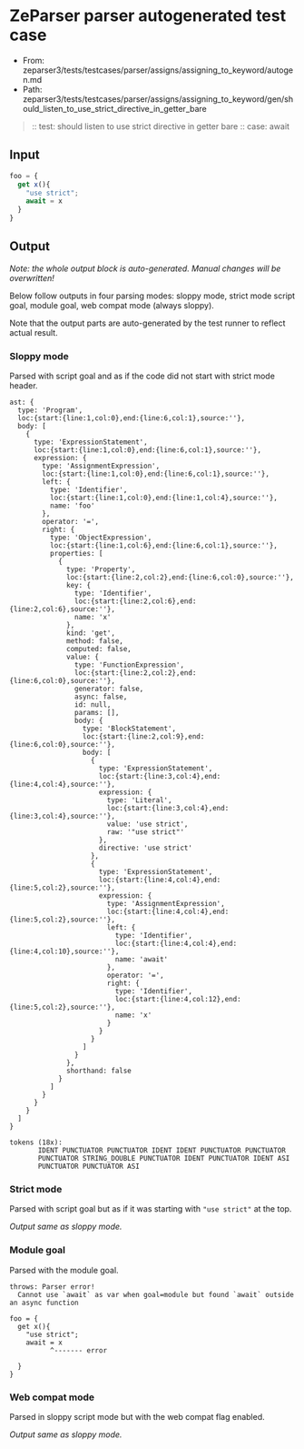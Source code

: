 # ZeParser parser autogenerated test case

- From: zeparser3/tests/testcases/parser/assigns/assigning_to_keyword/autogen.md
- Path: zeparser3/tests/testcases/parser/assigns/assigning_to_keyword/gen/should_listen_to_use_strict_directive_in_getter_bare

> :: test: should listen to use strict directive in getter bare
> :: case: await

## Input


`````js
foo = {
  get x(){
    "use strict";
    await = x
  }
}
`````

## Output

_Note: the whole output block is auto-generated. Manual changes will be overwritten!_

Below follow outputs in four parsing modes: sloppy mode, strict mode script goal, module goal, web compat mode (always sloppy).

Note that the output parts are auto-generated by the test runner to reflect actual result.

### Sloppy mode

Parsed with script goal and as if the code did not start with strict mode header.

`````
ast: {
  type: 'Program',
  loc:{start:{line:1,col:0},end:{line:6,col:1},source:''},
  body: [
    {
      type: 'ExpressionStatement',
      loc:{start:{line:1,col:0},end:{line:6,col:1},source:''},
      expression: {
        type: 'AssignmentExpression',
        loc:{start:{line:1,col:0},end:{line:6,col:1},source:''},
        left: {
          type: 'Identifier',
          loc:{start:{line:1,col:0},end:{line:1,col:4},source:''},
          name: 'foo'
        },
        operator: '=',
        right: {
          type: 'ObjectExpression',
          loc:{start:{line:1,col:6},end:{line:6,col:1},source:''},
          properties: [
            {
              type: 'Property',
              loc:{start:{line:2,col:2},end:{line:6,col:0},source:''},
              key: {
                type: 'Identifier',
                loc:{start:{line:2,col:6},end:{line:2,col:6},source:''},
                name: 'x'
              },
              kind: 'get',
              method: false,
              computed: false,
              value: {
                type: 'FunctionExpression',
                loc:{start:{line:2,col:2},end:{line:6,col:0},source:''},
                generator: false,
                async: false,
                id: null,
                params: [],
                body: {
                  type: 'BlockStatement',
                  loc:{start:{line:2,col:9},end:{line:6,col:0},source:''},
                  body: [
                    {
                      type: 'ExpressionStatement',
                      loc:{start:{line:3,col:4},end:{line:4,col:4},source:''},
                      expression: {
                        type: 'Literal',
                        loc:{start:{line:3,col:4},end:{line:3,col:4},source:''},
                        value: 'use strict',
                        raw: '"use strict"'
                      },
                      directive: 'use strict'
                    },
                    {
                      type: 'ExpressionStatement',
                      loc:{start:{line:4,col:4},end:{line:5,col:2},source:''},
                      expression: {
                        type: 'AssignmentExpression',
                        loc:{start:{line:4,col:4},end:{line:5,col:2},source:''},
                        left: {
                          type: 'Identifier',
                          loc:{start:{line:4,col:4},end:{line:4,col:10},source:''},
                          name: 'await'
                        },
                        operator: '=',
                        right: {
                          type: 'Identifier',
                          loc:{start:{line:4,col:12},end:{line:5,col:2},source:''},
                          name: 'x'
                        }
                      }
                    }
                  ]
                }
              },
              shorthand: false
            }
          ]
        }
      }
    }
  ]
}

tokens (18x):
       IDENT PUNCTUATOR PUNCTUATOR IDENT IDENT PUNCTUATOR PUNCTUATOR
       PUNCTUATOR STRING_DOUBLE PUNCTUATOR IDENT PUNCTUATOR IDENT ASI
       PUNCTUATOR PUNCTUATOR ASI
`````

### Strict mode

Parsed with script goal but as if it was starting with `"use strict"` at the top.

_Output same as sloppy mode._

### Module goal

Parsed with the module goal.

`````
throws: Parser error!
  Cannot use `await` as var when goal=module but found `await` outside an async function

foo = {
  get x(){
    "use strict";
    await = x
          ^------- error

  }
}
`````


### Web compat mode

Parsed in sloppy script mode but with the web compat flag enabled.

_Output same as sloppy mode._
